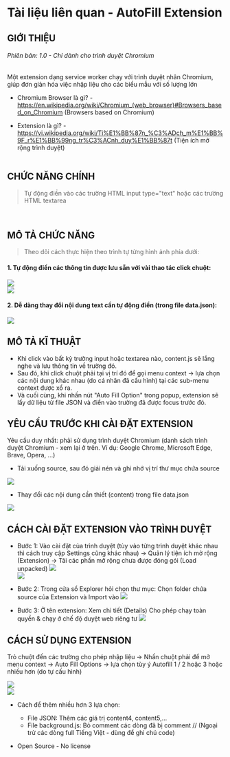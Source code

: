 <h1>Tài liệu liên quan - AutoFill Extension</h1>
<h2>GIỚI THIỆU</h2>

<h6>Phiên bản: 1.0 - Chỉ dành cho trình duyệt Chromium</h6>
<p>Một extension dạng service worker chạy với trình duyệt nhân Chromium, giúp đơn giản hóa việc nhập liệu cho các biểu mẫu với số lượng lớn </p>

- Chromium Browser là gì? - https://en.wikipedia.org/wiki/Chromium_(web_browser)#Browsers_based_on_Chromium (Browsers based on Chromium) <br>

<!-- <img src="./Readme/manhinh/GioiThieu.png"> -->

- Extension là gì? - https://vi.wikipedia.org/wiki/Ti%E1%BB%87n_%C3%ADch_m%E1%BB%9F_r%E1%BB%99ng_tr%C3%ACnh_duy%E1%BB%87t (Tiện ích mở rộng trình duyệt) <br><br>

<h2>CHỨC NĂNG CHÍNH</h2>

> Tự động điền vào các trường HTML input type="text" hoặc các trường HTML textarea

<br>

## MÔ TẢ CHỨC NĂNG

> Theo dõi cách thực hiện theo trình tự từng hình ảnh phía dưới:

<h4>1. Tự động điền các thông tin được lưu sẵn với vài thao tác click chuột:</h4>

<img src="./Readme/manhinh/1.png" ><br>
<img src="./Readme/manhinh/2.png" ><br>

<h4>2. Dễ dàng thay đổi nội dung text cần tự động điền (trong file data.json):</h4>
<img src="./Readme/manhinh/3.png" ><br>

## MÔ TẢ KĨ THUẬT

- Khi click vào bất kỳ trường input hoặc textarea nào, content.js sẽ lắng nghe và lưu thông tin về trường đó.
- Sau đó, khi click chuột phải tại vị trí đó để gọi menu context -> lựa chọn các nội dung khác nhau (do cá nhân đã cấu hình) tại các sub-menu context được xổ ra.
- Và cuối cùng, khi nhấn nút "Auto Fill Option" trong popup, extension sẽ lấy dữ liệu từ file JSON và điền vào trường đã được focus trước đó.

<h2>YÊU CẦU TRƯỚC KHI CÀI ĐẶT EXTENSION</h2>

Yêu cầu duy nhất: phải sử dụng trình duyệt Chromium (danh sách trình duyệt Chromium - xem lại ở trên. Ví dụ: Google Chrome, Microsoft Edge, Brave, Opera, ...)

- Tải xuống source, sau đó giải nén và ghi nhớ vị trí thư mục chứa source

<img src="./Readme/manhinh/4.png" ><br>

- Thay đổi các nội dung cần thiết (content) trong file data.json

<img src="./Readme/manhinh/5.png" ><br>

<h2>CÁCH CÀI ĐẶT EXTENSION VÀO TRÌNH DUYỆT</h2>

- Bước 1: Vào cài đặt của trình duyệt (tùy vào từng trình duyệt khác nhau thì cách truy cập Settings cũng khác nhau) -> Quản lý tiện ích mở rộng (Extension) -> Tải các phần mở rộng chưa được đóng gói (Load unpacked)
  <img src="./Readme/manhinh/6.png" ><br>
  <img src="./Readme/manhinh/7.png" >

- Bước 2: Trong cửa sổ Explorer hỏi chọn thư mục: Chọn folder chứa source của Extension và Import vào
  <img src="./Readme/manhinh/7.png" >

- Bước 3: Ở tên extension: Xem chi tiết (Details) Cho phép chạy toàn quyền & chạy ở chế độ duyệt web riêng tư
  <img src="./Readme/manhinh/8.png" >

<h2>CÁCH SỬ DỤNG EXTENSION</h2>

Trỏ chuột đến các trường cho phép nhập liệu -> Nhấn chuột phải để mở menu context -> Auto Fill Options -> lựa chọn tùy ý Autofill 1 / 2 hoặc 3 hoặc nhiều hơn (do tự cấu hình)

<img src="./Readme/manhinh/1.png" ><br>
<img src="./Readme/manhinh/2.png" >

- Cách để thêm nhiều hơn 3 lựa chọn:

  - File JSON: Thêm các giá trị content4, content5,...
  - File background.js: Bỏ comment các dòng đã bị comment // (Ngoại trừ các dòng full Tiếng Việt - dùng để ghi chú code)

- Open Source - No license
